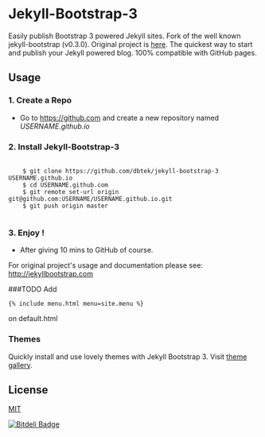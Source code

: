 # Jekyll-Bootstrap-3

Easily publish Bootstrap 3 powered Jekyll sites.
Fork of the well known jekyll-bootstrap (v0.3.0). Original project is [here](https://github.com/plusjade/jekyll-bootstrap).
The quickest way to start and publish your Jekyll powered blog. 100% compatible with GitHub pages.

## Usage

### 1. Create a Repo
- Go to <https://github.com> and create a new repository named *USERNAME.github.io*

### 2. Install Jekyll-Bootstrap-3
<pre>
  <code>
    $ git clone https://github.com/dbtek/jekyll-bootstrap-3 USERNAME.github.io
    $ cd USERNAME.github.com
    $ git remote set-url origin git@github.com:USERNAME/USERNAME.github.io.git
    $ git push origin master
  </code>
</pre>
### 3. Enjoy !
- After giving 10 mins to GitHub of course.

For original project's usage and documentation please see: <http://jekyllbootstrap.com>

###TODO
Add

```
{% include menu.html menu=site.menu %}
```

on default.html

### Themes

Quickly install and use lovely themes with Jekyll Bootstrap 3. Visit [theme gallery](http://jekyllbootstrap3.tk/preview/).

## License

[MIT](http://opensource.org/licenses/MIT)


[![Bitdeli Badge](https://d2weczhvl823v0.cloudfront.net/dbtek/jekyll-bootstrap-3/trend.png)](https://bitdeli.com/free "Bitdeli Badge")

